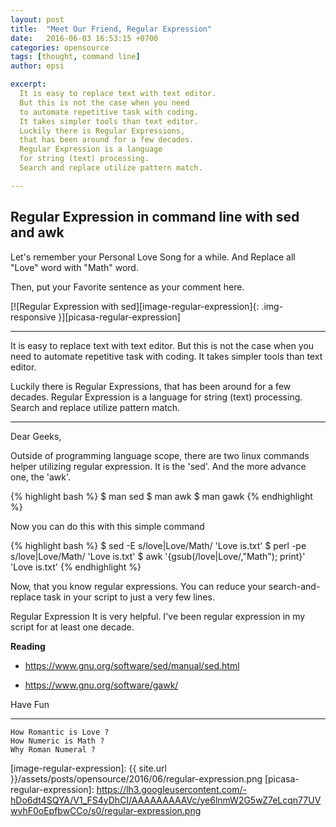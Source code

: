 ```yaml
---
layout: post
title:  "Meet Our Friend, Regular Expression"
date:   2016-06-03 16:53:15 +0700
categories: opensource
tags: [thought, command line]
author: epsi

excerpt:
  It is easy to replace text with text editor.
  But this is not the case when you need
  to automate repetitive task with coding.
  It takes simpler tools than text editor.
  Luckily there is Regular Expressions,
  that has been around for a few decades.
  Regular Expression is a language
  for string (text) processing.
  Search and replace utilize pattern match.

---
```


## Regular Expression in command line with sed and awk

Let's remember your Personal Love Song for a while.
And Replace all "Love" word with "Math" word.

Then, put your Favorite sentence
as your comment here.

[![Regular Expression with sed][image-regular-expression]{: .img-responsive }][picasa-regular-expression]

-- -- --

It is easy to replace text with text editor.
But this is not the case when you need
to automate repetitive task with coding.
It takes simpler tools than text editor.

Luckily there is Regular Expressions,
that has been around for a few decades.
Regular Expression is a language
for string (text) processing.
Search and replace utilize pattern match.

-- -- --

Dear Geeks,

Outside of programming language scope,
there are two linux commands helper
utilizing regular expression.
It is the 'sed'.
And the more advance one, the 'awk'.

{% highlight bash %}
 $ man sed
 $ man awk
 $ man gawk
{% endhighlight %}

Now you can do this with this simple command

{% highlight bash %}
 $ sed -E s/love\|Love/Math/ 'Love is.txt'
 $ perl -pe s/love\|Love/Math/ 'Love is.txt'
 $ awk '{gsub(/love|Love/,"Math"); print}' 'Love is.txt'
{% endhighlight %}

Now, that you know regular expressions.
You can reduce your search-and-replace task
in your script to just a very few lines.

Regular Expression It is very helpful.
I've been regular expression in my script
for at least one decade.

**Reading**

* <https://www.gnu.org/software/sed/manual/sed.html>

* <https://www.gnu.org/software/gawk/>

Have Fun 

-- -- --

	How Romantic is Love ?
	How Numeric is Math ?
	Why Roman Numeral ?


[//]: <> ( -- -- -- links below -- -- -- )

[image-regular-expression]: {{ site.url }}/assets/posts/opensource/2016/06/regular-expression.png
[picasa-regular-expression]: https://lh3.googleusercontent.com/-hDo6dt4SQYA/V1_FS4yDhCI/AAAAAAAAAVc/ye6lnmW2G5wZ7eLcqn77UVwvhF0oEpfbwCCo/s0/regular-expression.png
